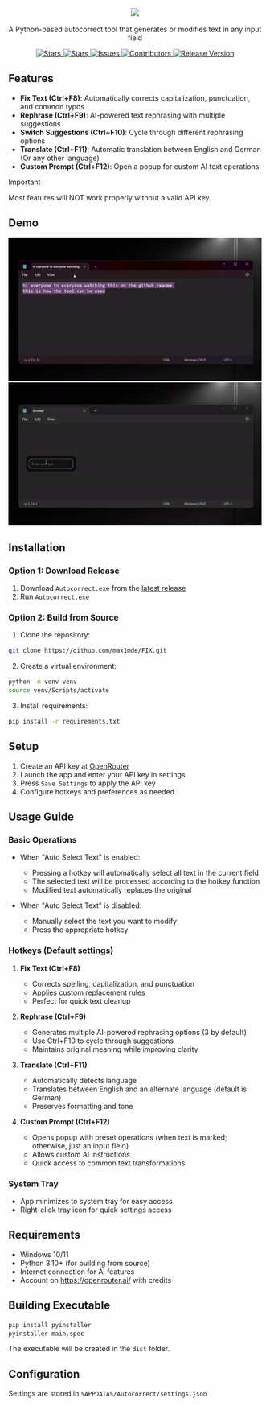 <div align="center">
  <img src="https://github.com/user-attachments/assets/434cb205-95bd-4dbb-bfa7-1d390afc4f72">
  <p>A Python-based autocorrect tool that generates or modifies text in any input field</p>
  <p>
    <a href="https://github.com/max1mde/FIX/stargazers">
      <img src="https://img.shields.io/github/stars/max1mde/FIX.svg" alt="Stars">
    </a>
    <a href="https://github.com/max1mde/FIX/forks">
      <img src="https://img.shields.io/github/forks/max1mde/FIX.svg" alt="Stars">
    </a>
    <a href="https://github.com/max1mde/FIX/issues">
      <img src="https://img.shields.io/github/issues/max1mde/FIX.svg" alt="Issues">
    </a>
    <a href="https://github.com/max1mde/FIX/contributors">
      <img src="https://img.shields.io/github/contributors/max1mde/FIX.svg" alt="Contributors">
    </a>
    <a href="https://github.com/max1mde/FIX/releases">
      <img src="https://img.shields.io/github/release/max1mde/FIX.svg" alt="Release Version">
    </a>
  </p>
</div>

## Features
- **Fix Text (Ctrl+F8)**: Automatically corrects capitalization, punctuation, and common typos
- **Rephrase (Ctrl+F9)**: AI-powered text rephrasing with multiple suggestions
- **Switch Suggestions (Ctrl+F10)**: Cycle through different rephrasing options
- **Translate (Ctrl+F11)**: Automatic translation between English and German (Or any other language)
- **Custom Prompt (Ctrl+F12)**: Open a popup for custom AI text operations

> [!IMPORTANT]  
> Most features will NOT work properly without a valid API key.  

## Demo
![demo_1](demos/fix_demo_1.gif)
![demo_2](demos/fix_demo_2.gif)

## Installation

### Option 1: Download Release
1. Download `Autocorrect.exe` from the [latest release](https://github.com/max1mde/FIX/releases/latest)
2. Run `Autocorrect.exe`

### Option 2: Build from Source
1. Clone the repository:
```bash
git clone https://github.com/max1mde/FIX.git
```

2. Create a virtual environment:
```bash
python -m venv venv
source venv/Scripts/activate
```

3. Install requirements:
```bash
pip install -r requirements.txt
```

## Setup

1. Create an API key at [OpenRouter](https://openrouter.ai/)
2. Launch the app and enter your API key in settings
3. Press `Save Settings` to apply the API key
4. Configure hotkeys and preferences as needed

## Usage Guide

### Basic Operations
- When "Auto Select Text" is enabled:
  - Pressing a hotkey will automatically select all text in the current field
  - The selected text will be processed according to the hotkey function
  - Modified text automatically replaces the original

- When "Auto Select Text" is disabled:
  - Manually select the text you want to modify
  - Press the appropriate hotkey

### Hotkeys (Default settings)
1. **Fix Text (Ctrl+F8)**
   - Corrects spelling, capitalization, and punctuation
   - Applies custom replacement rules
   - Perfect for quick text cleanup

2. **Rephrase (Ctrl+F9)**
   - Generates multiple AI-powered rephrasing options (3 by default)
   - Use Ctrl+F10 to cycle through suggestions
   - Maintains original meaning while improving clarity

3. **Translate (Ctrl+F11)**
   - Automatically detects language
   - Translates between English and an alternate language (default is German)
   - Preserves formatting and tone

4. **Custom Prompt (Ctrl+F12)**
   - Opens popup with preset operations (when text is marked; otherwise, just an input field)
   - Allows custom AI instructions
   - Quick access to common text transformations

### System Tray
- App minimizes to system tray for easy access
- Right-click tray icon for quick settings access

## Requirements
- Windows 10/11
- Python 3.10+ (for building from source)
- Internet connection for AI features
- Account on https://openrouter.ai/ with credits

## Building Executable
```bash
pip install pyinstaller
pyinstaller main.spec
```
The executable will be created in the `dist` folder.

## Configuration
Settings are stored in `%APPDATA%/Autocorrect/settings.json`
